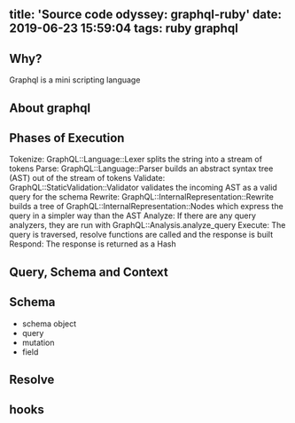 title: 'Source code odyssey: graphql-ruby'
date: 2019-06-23 15:59:04
tags: ruby graphql
---

## Why?

Graphql is a mini scripting language

## About graphql

## Phases of Execution

Tokenize: GraphQL::Language::Lexer splits the string into a stream of tokens
Parse: GraphQL::Language::Parser builds an abstract syntax tree (AST) out of the stream of tokens
Validate: GraphQL::StaticValidation::Validator validates the incoming AST as a valid query for the schema
Rewrite: GraphQL::InternalRepresentation::Rewrite builds a tree of GraphQL::InternalRepresentation::Nodes which express the query in a simpler way than the AST
Analyze: If there are any query analyzers, they are run with GraphQL::Analysis.analyze_query
Execute: The query is traversed, resolve functions are called and the response is built
Respond: The response is returned as a Hash

## Query, Schema and Context

## Schema

- schema object
- query
- mutation
- field

## Resolve

## hooks
